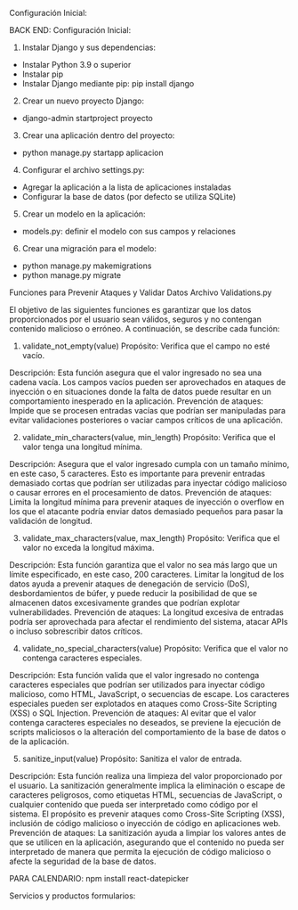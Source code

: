 Configuración Inicial:



BACK END:
Configuración Inicial:
1. Instalar Django y sus dependencias:
- Instalar Python 3.9 o superior
- Instalar pip
- Instalar Django mediante pip: pip install django
2. Crear un nuevo proyecto Django:
- django-admin startproject proyecto
3. Crear una aplicación dentro del proyecto:
- python manage.py startapp aplicacion
4. Configurar el archivo settings.py:
- Agregar la aplicación a la lista de aplicaciones instaladas
- Configurar la base de datos (por defecto se utiliza SQLite)
5. Crear un modelo en la aplicación:
- models.py: definir el modelo con sus campos y relaciones
6. Crear una migración para el modelo:
- python manage.py makemigrations
- python manage.py migrate


Funciones para Prevenir Ataques y Validar Datos Archivo Validations.py

El objetivo de las siguientes funciones es garantizar que los datos proporcionados por el usuario sean válidos, seguros y no contengan contenido malicioso o erróneo. A continuación, se describe cada función:

1. validate_not_empty(value)
Propósito: Verifica que el campo no esté vacío.

Descripción: Esta función asegura que el valor ingresado no sea una cadena vacía. Los campos vacíos pueden ser aprovechados en ataques de inyección o en situaciones donde la falta de datos puede resultar en un comportamiento inesperado en la aplicación.
Prevención de ataques: Impide que se procesen entradas vacías que podrían ser manipuladas para evitar validaciones posteriores o vaciar campos críticos de una aplicación.

2. validate_min_characters(value, min_length)
Propósito: Verifica que el valor tenga una longitud mínima.

Descripción: Asegura que el valor ingresado cumpla con un tamaño mínimo, en este caso, 5 caracteres. Esto es importante para prevenir entradas demasiado cortas que podrían ser utilizadas para inyectar código malicioso o causar errores en el procesamiento de datos.
Prevención de ataques: Limita la longitud mínima para prevenir ataques de inyección o overflow en los que el atacante podría enviar datos demasiado pequeños para pasar la validación de longitud.

3. validate_max_characters(value, max_length)
Propósito: Verifica que el valor no exceda la longitud máxima.

Descripción: Esta función garantiza que el valor no sea más largo que un límite especificado, en este caso, 200 caracteres. Limitar la longitud de los datos ayuda a prevenir ataques de denegación de servicio (DoS), desbordamientos de búfer, y puede reducir la posibilidad de que se almacenen datos excesivamente grandes que podrían explotar vulnerabilidades.
Prevención de ataques: La longitud excesiva de entradas podría ser aprovechada para afectar el rendimiento del sistema, atacar APIs o incluso sobrescribir datos críticos.


4. validate_no_special_characters(value)
Propósito: Verifica que el valor no contenga caracteres especiales.

Descripción: Esta función valida que el valor ingresado no contenga caracteres especiales que podrían ser utilizados para inyectar código malicioso, como HTML, JavaScript, o secuencias de escape. Los caracteres especiales pueden ser explotados en ataques como Cross-Site Scripting (XSS) o SQL Injection.
Prevención de ataques: Al evitar que el valor contenga caracteres especiales no deseados, se previene la ejecución de scripts maliciosos o la alteración del comportamiento de la base de datos o de la aplicación.


5. sanitize_input(value)
Propósito: Sanitiza el valor de entrada.

Descripción: Esta función realiza una limpieza del valor proporcionado por el usuario. La sanitización generalmente implica la eliminación o escape de caracteres peligrosos, como etiquetas HTML, secuencias de JavaScript, o cualquier contenido que pueda ser interpretado como código por el sistema. El propósito es prevenir ataques como Cross-Site Scripting (XSS), inclusión de código malicioso o inyección de código en aplicaciones web.
Prevención de ataques: La sanitización ayuda a limpiar los valores antes de que se utilicen en la aplicación, asegurando que el contenido no pueda ser interpretado de manera que permita la ejecución de código malicioso o afecte la seguridad de la base de datos.



PARA CALENDARIO: 
npm install react-datepicker

Servicios y productos formularios:

